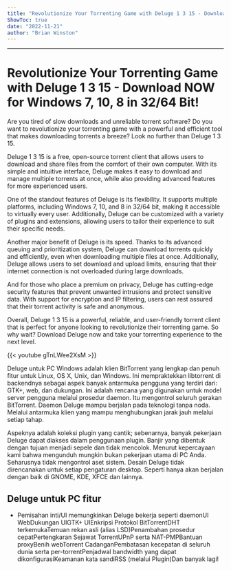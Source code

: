 ```yaml
---
title: "Revolutionize Your Torrenting Game with Deluge 1 3 15 - Download NOW for Windows 7, 10, 8 in 32/64 Bit!"
ShowToc: true 
date: "2022-11-21"
author: "Brian Winston"
---
```

*****
# Revolutionize Your Torrenting Game with Deluge 1 3 15 - Download NOW for Windows 7, 10, 8 in 32/64 Bit!

Are you tired of slow downloads and unreliable torrent software? Do you want to revolutionize your torrenting game with a powerful and efficient tool that makes downloading torrents a breeze? Look no further than Deluge 1 3 15. 

Deluge 1 3 15 is a free, open-source torrent client that allows users to download and share files from the comfort of their own computer. With its simple and intuitive interface, Deluge makes it easy to download and manage multiple torrents at once, while also providing advanced features for more experienced users. 

One of the standout features of Deluge is its flexibility. It supports multiple platforms, including Windows 7, 10, and 8 in 32/64 bit, making it accessible to virtually every user. Additionally, Deluge can be customized with a variety of plugins and extensions, allowing users to tailor their experience to suit their specific needs. 

Another major benefit of Deluge is its speed. Thanks to its advanced queuing and prioritization system, Deluge can download torrents quickly and efficiently, even when downloading multiple files at once. Additionally, Deluge allows users to set download and upload limits, ensuring that their internet connection is not overloaded during large downloads. 

And for those who place a premium on privacy, Deluge has cutting-edge security features that prevent unwanted intrusions and protect sensitive data. With support for encryption and IP filtering, users can rest assured that their torrent activity is safe and anonymous. 

Overall, Deluge 1 3 15 is a powerful, reliable, and user-friendly torrent client that is perfect for anyone looking to revolutionize their torrenting game. So why wait? Download Deluge now and take your torrenting experience to the next level.

{{< youtube gTnLWee2XsM >}} 



Deluge untuk PC Windows adalah klien BitTorrent yang lengkap dan penuh fitur untuk Linux, OS X, Unix, dan Windows. Ini mempraktekkan libtorrent di backendnya sebagai aspek banyak antarmuka pengguna yang terdiri dari: GTK+, web, dan dukungan. Ini adalah rencana yang digunakan untuk model server pengguna melalui prosedur daemon. Itu mengontrol seluruh gerakan BitTorrent. Daemon Deluge mampu berjalan pada teknologi tanpa noda. Melalui antarmuka klien yang mampu menghubungkan jarak jauh melalui setiap tahap.
 
Aspeknya adalah koleksi plugin yang cantik; sebenarnya, banyak pekerjaan Deluge dapat diakses dalam penggunaan plugin. Banjir yang dibentuk dengan tujuan menjadi sepele dan tidak mencolok. Menurut kepercayaan kami bahwa mengunduh mungkin bukan pekerjaan utama di PC Anda. Seharusnya tidak mengontrol aset sistem. Desain Deluge tidak direncanakan untuk setiap pengaturan desktop. Seperti hanya akan berjalan dengan baik di GNOME, KDE, XFCE dan lainnya.
 
## Deluge untuk PC fitur
 
- Pemisahan inti/UI memungkinkan Deluge bekerja seperti daemonUI WebDukungan UIGTK+ UIEnkripsi Protokol BitTorrentDHT terkemukaTemuan rekan asli (alias LSD)Penambahan prosedur cepatPertengkaran Sejawat TorrentUPnP serta NAT-PMPBantuan proxyBenih webTorrent CadanganPembatasan kecepatan di seluruh dunia serta per-torrentPenjadwal bandwidth yang dapat dikonfigurasiKeamanan kata sandiRSS (melalui Plugin)Dan banyak lagi!




